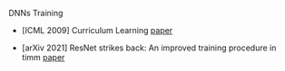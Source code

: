 DNNs Training

* [ICML 2009] Curriculum Learning [paper](https://ronan.collobert.com/pub/matos/2009_curriculum_icml.pdf)

* [arXiv 2021] ResNet strikes back: An improved training procedure in timm [paper](https://arxiv.org/pdf/2110.00476.pdf)
